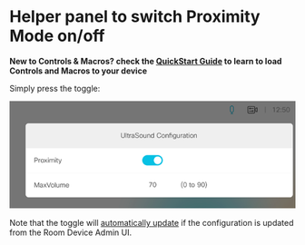 # Helper panel to switch Proximity Mode on/off

**New to Controls & Macros? check the [QuickStart Guide](../../docs/QuickStart.md) to learn to load Controls and Macros to your device**


Simply press the toggle:

![](./proximity.png)


Note that the toggle will [automatically update](https://github.com/ObjectIsAdvantag/xapi-samples/blob/master/controls/proximity/proximity.js#L52) if the configuration is updated from the Room Device Admin UI.
